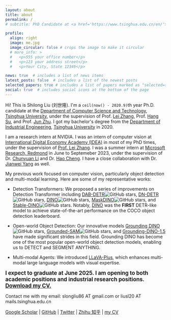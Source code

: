 ```yaml
---
layout: about
title: about
permalink: /
# subtitle: PhD Candidate at <a href='https://www.tsinghua.edu.cn/en/'>Tsinghua University</a>. 

profile:
  align: right
  image: me.jpg
  image_circular: false # crops the image to make it circular
  # more_info: >
  #   <p>555 your office number</p>
  #   <p>123 your address street</p>
  #   <p>Your City, State 12345</p>

news: true  # includes a list of news items
latest_posts: false  # includes a list of the newest posts
selected_papers: true # includes a list of papers marked as "selected={true}"
social: true  # includes social icons at the bottom of the page
---
```

Hi! This is Shilong Liu (刘世隆). I'm a `ceil(now() - 2020.9)`th year Ph.D. candidate at the [Department of Computer Science and Technology](http://www.cs.tsinghua.edu.cn/publish/csen/index.html), [Tsinghua University](https://www.tsinghua.edu.cn/en/), under the supervision of Prof. [Lei Zhang](https://www.leizhang.org/), Prof. [Hang Su](https://www.suhangss.me/), and Prof. [Jun Zhu](https://ml.cs.tsinghua.edu.cn/~jun/index.shtml). I got my bachelor's degree from the [Department of Industrial Engineering](http://www.ie.tsinghua.edu.cn/eng/), [Tsinghua University](https://www.tsinghua.edu.cn/en/) in 2020. 

I am a research intern at NVIDIA. I was an intern of computer vision at [International Digital Economy Academy (IDEA)](https://idea.edu.cn/) in most of my PhD times, under the supervision of [Prof. Lei Zhang](https://www.leizhang.org/). I was a summer intern at [Microsoft Research, Redmond]() in June to Septemeber 2023, under the supervision of Dr. [Chunyuan Li](https://chunyuan.li/) and Dr. [Hao Cheng](https://sites.google.com/site/hcheng2site). I have a close collaboration with Dr. [Jianwei Yang](https://jwyang.github.io/) as well.

My previous work focused on computer vision, particularly object detection and multi-modal learning. Here are some of my representative works:

- Detection Transformers: We proposed a series of improvements on Detection Transformer including [DAB-DETR](https://github.com/IDEA-Research/DAB-DETR)<img src="https://img.shields.io/github/stars/IDEA-Research/DAB-DETR" alt="GitHub stars">, [DN-DETR](https://github.com/IDEA-Research/DN-DETR)<img src="https://img.shields.io/github/stars/IDEA-Research/DN-DETR" alt="GitHub stars">, [DINO](https://github.com/IDEA-Research/DINO)<img src="https://img.shields.io/github/stars/IDEA-Research/DINO" alt="GitHub stars">, [MaskDINO](https://github.com/IDEA-Research/MaskDINO)<img src="https://img.shields.io/github/stars/IDEA-Research/MaskDINO" alt="GitHub stars">, and [Stable-DINO](https://github.com/IDEA-Research/Stable-DINO)<img src="https://img.shields.io/github/stars/IDEA-Research/Stable-DINO" alt="GitHub stars">. Notably, [DINO](https://github.com/IDEA-Research/DINO) was the **FIRST** DETR-like model to achieve state-of-the-art performance on the COCO object detection leaderboard.

- Open-world Object Detection: Our innovative models [Grounding DINO](https://github.com/IDEA-Research/GroundingDINO)<img src="https://img.shields.io/github/stars/IDEA-Research/GroundingDINO" alt="GitHub stars">, [Grounded-SAM](https://github.com/IDEA-Research/Grounded-Segment-Anything)<img src="https://img.shields.io/github/stars/IDEA-Research/Grounded-Segment-Anything" alt="GitHub stars">, and [Grounding-DINO-1.5](https://deepdataspace.com/) have made significant strides in this field. Grounding DINO has become one of the most popular open-world object detection models, enabling us to DETECT and SEGMENT ANYTHING.

- Multi-modal Agents: We introduced [LLaVA-Plus](https://github.com/LLaVA-VL/LLaVA-Plus-Codebase), which enhances multi-modal large language models with visual expertise. 


<div class="summary" style="font-weight: bold; font-size: larger;">
  I expect to graduate at June 2025. I am opening to both academic positions and industrial research positions. <a href="https://github.com/SlongLiu/mycv-v2/releases/download/CV/cv-ShilongLiu-20240603.pdf" rel="external nofollow noopener" target="_blank">Download my CV.</a>
</div>

Contact me with my email: slongliu86 AT gmail.com or liusl20 AT mails.tsinghua.edu.cn

[Google Scholar](https://scholar.google.com/citations?user=nkSVY3MAAAAJ&hl=en) | [GitHub](https://github.com/SlongLiu) | [Twitter](https://twitter.com/atasteoff) | [Zhihu 知乎](https://www.zhihu.com/people/3089892) | [my CV](https://github.com/SlongLiu/mycv-v2/releases/download/CV/cv-ShilongLiu-20240603.pdf) 


